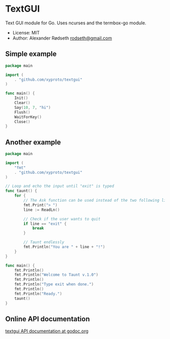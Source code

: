 TextGUI
=======

Text GUI module for Go. Uses ncurses and the termbox-go module.

* License: MIT
* Author: Alexander Rødseth <rodseth@gmail.com>


Simple example
--------------

```go
package main

import (
	. "github.com/xyproto/textgui"
)

func main() {
	Init()
	Clear()
	Say(10, 7, "hi")
	Flush()
	WaitForKey()
	Close()
}
```

Another example
---------------

```go
package main

import (
	"fmt"
	. "github.com/xyproto/textgui"
)

// Loop and echo the input until "exit" is typed
func taunt() {
	for {
		// The Ask function can be used instead of the two following lines
		fmt.Print("> ")
		line := ReadLn()

		// Check if the user wants to quit
		if line == "exit" {
			break
		}

		// Taunt endlessly
		fmt.Println("You are " + line + "!")
	}
}

func main() {
	fmt.Println()
	fmt.Println("Welcome to Taunt v.1.0")
	fmt.Println()
	fmt.Println("Type exit when done.")
	fmt.Println()
	fmt.Println("Ready.")
	taunt()
}
```

Online API documentation
------------------------

[textgui API documentation at godoc.org](http://godoc.org/github.com/xyproto/textgui)
